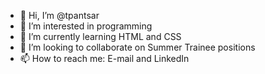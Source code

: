 - 👋 Hi, I’m @tpantsar
- 👀 I’m interested in programming
- 🌱 I’m currently learning HTML and CSS
- 💞️ I’m looking to collaborate on Summer Trainee positions
- 📫 How to reach me: E-mail and LinkedIn

<!---
tpantsar/tpantsar is a ✨ special ✨ repository because its `README.md` (this file) appears on your GitHub profile.
You can click the Preview link to take a look at your changes.
--->
